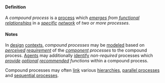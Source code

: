 #### Definition

A *compound process* is a [process](https://github.com/gcassel/Modular-Organization-Terminology/blob/master/terms/process.md) which *[emerges](https://github.com/gcassel/Modular-Organization-Terminology/blob/master/terms/emergence.md) from [functional](https://github.com/gcassel/Modular-Organization-Terminology/blob/master/terms/function.md) [relationships](https://github.com/gcassel/Modular-Organization-Terminology/blob/master/terms/relate.md)* in a *[specific](https://github.com/gcassel/Modular-Organization-Terminology/blob/master/terms/specific.md) [network](https://github.com/gcassel/Modular-Organization-Terminology/blob/master/terms/network.md)* of *two or more processes*.

#### Notes

In [design](https://github.com/gcassel/Modular-Organizing-Terminology/blob/master/terms/design.md) [contexts](https://github.com/gcassel/Modular-Organizing-Terminology/blob/master/terms/context.md), *compound processes* may be [modeled](https://github.com/gcassel/Modular-Organizing-Terminology/blob/master/terms/model.md) based on *[perceived](https://github.com/gcassel/Modular-Organizing-Terminology/blob/master/terms/perceive.md) [requirement](https://github.com/gcassel/Modular-Organizing-Terminology/blob/master/terms/require.md)* of the *[component](https://github.com/gcassel/Modular-Organizing-Terminology/blob/master/terms/component.md) processes* to the compound process.  [Agents](https://github.com/gcassel/Modular-Organization-Terminology/blob/master/terms/agent.md) may additionally [identify](https://github.com/gcassel/Modular-Organization-Terminology/blob/master/terms/identify.md) *non-required* processes which *[provide](https://github.com/gcassel/Modular-Organization-Terminology/blob/master/terms/provide.md) [optional](https://github.com/gcassel/Modular-Organization-Terminology/blob/master/terms/option.md) [recommended](https://github.com/gcassel/Modular-Organization-Terminology/blob/master/terms/recommend.md) functions* within a compound process.

Compound processes may often [link](https://github.com/gcassel/Modular-Organization-Terminology/blob/master/terms/link.md) various [hierarchies](https://github.com/gcassel/Modular-Organization-Terminology/blob/master/terms/hierarchy.md), [parallel processes](https://github.com/gcassel/Modular-Organization-Terminology/blob/master/terms/parallel-process.md) and [sequential processes](https://github.com/gcassel/Modular-Organization-Terminology/blob/master/terms/sequential-process.md).
